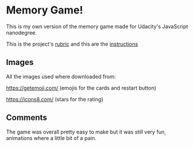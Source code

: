 # Memory Game!

This is my own version of the memory game made for Udacity's JavaScript nanodegree.

This is the project's [rubric](https://review.udacity.com/#!/rubrics/591/view) and this are the [instructions](https://classroom.udacity.com/nanodegrees/nd001/parts/8d8cb0aa-ec2b-4e20-b961-85fb324b6787/modules/d23c2328-c79f-4e9e-92d3-6362724392a6/lessons/f5911397-4fba-4a30-ab40-3447cc6b2b90/concepts/b98425f0-10b1-4fa4-9fce-174767c240b6)

## Images

All the images used where downloaded from:

https://getemoji.com/ (emojis for the cards and restart button)

https://icons8.com/ (stars for the rating)

## Comments
The game was overall pretty easy to make but it was still very fun, animations where a little bit of a pain.
